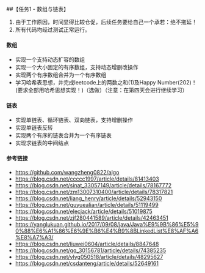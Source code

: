 ##【任务1 - 数组与链表】

1. 由于工作原因，时间显得比较仓促，后续任务要给自己一个承若：绝不拖延！
2. 所有代码均经过测试正常运行。
#### 数组

* 实现一个支持动态扩容的数组
* 实现一个大小固定的有序数组，支持动态增删改操作
* 实现两个有序数组合并为一个有序数组
* 学习哈希表思想，并完成leetcode上的两数之和(1)及Happy  Number(202)！(要求全部用哈希思想实现！)（选做）（注意：在第四天会进行继续学习）

#### 链表

* 实现单链表、循环链表、双向链表，支持增删操作
* 实现单链表反转
* 实现两个有序的链表合并为一个有序链表
* 实现求链表的中间结点

#### 参考链接

* https://github.com/wangzheng0822/algo
* https://blog.csdn.net/ccccc1997/article/details/81413403
* https://blog.csdn.net/sinat_33057149/article/details/78167772
* https://blog.csdn.net/zm13007310400/article/details/78317821
* https://blog.csdn.net/liang_henry/article/details/52943150
* https://blog.csdn.net/guyuealian/article/details/51119499
* https://blog.csdn.net/elecjack/article/details/51019875
* https://blog.csdn.net/zjf280441589/article/details/42463451
* https://yanglukuan.github.io/2017/09/08/java/Java%E9%9B%86%E5%90%88%E6%A1%86%E6%9E%B6%E4%B9%8BLinkedList%E8%AF%A6%E8%A7%A3/
* https://blog.csdn.net/liuwei0604/article/details/8847648
* https://blog.csdn.net/qq_30156781/article/details/74385235
* https://blog.csdn.net/ylyg050518/article/details/48295627
* https://blog.csdn.net/csdanteng/article/details/52649161